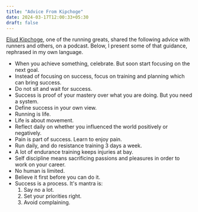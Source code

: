 ```yaml
---
title: "Advice From Kipchoge"
date: 2024-03-17T12:00:33+05:30
draft: false
---
```


[Eliud Kipchoge][wiki], one of the running greats, shared the following advice with
runners and others, on a podcast. Below, I present some of that guidance,
rephrased in my own language.

- When you achieve something, celebrate. But soon start focusing on the next goal.
- Instead of focusing on success, focus on training and planning which can
  bring success.
- Do not sit and wait for success.
- Success is proof of your mastery over what you are doing. But you need a
  system.
- Define success in your own view.
- Running is life.
- Life is about movement.
- Reflect daily on whether you influenced the world positively or
  negatively.
- Pain is part of success. Learn to enjoy pain.
- Run daily, and do resistance training 3 days a week.
- A lot of endurance training keeps injuries at bay.
- Self discipline means sacrificing passions and pleasures in order to work
  on your career.
- No human is limited.
- Believe it first before you can do it.
- Success is a process. It's mantra is:
  1. Say no a lot.
  2. Set your priorities right.
  3. Avoid complaining.

[wiki]: https://en.wikipedia.org/wiki/Eliud_Kipchoge
